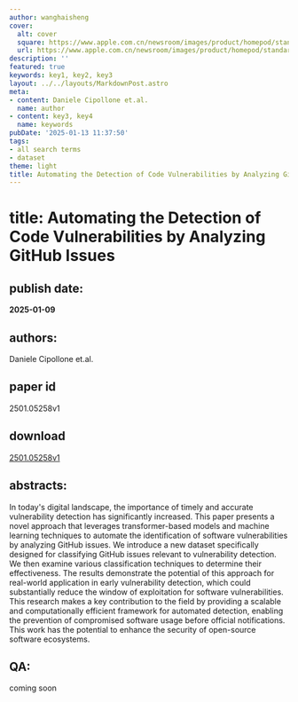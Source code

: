 ```yaml
---
author: wanghaisheng
cover:
  alt: cover
  square: https://www.apple.com.cn/newsroom/images/product/homepod/standard/Apple-HomePod-hero-230118_big.jpg.large_2x.jpg
  url: https://www.apple.com.cn/newsroom/images/product/homepod/standard/Apple-HomePod-hero-230118_big.jpg.large_2x.jpg
description: ''
featured: true
keywords: key1, key2, key3
layout: ../../layouts/MarkdownPost.astro
meta:
- content: Daniele Cipollone et.al.
  name: author
- content: key3, key4
  name: keywords
pubDate: '2025-01-13 11:37:50'
tags:
- all search terms
- dataset
theme: light
title: Automating the Detection of Code Vulnerabilities by Analyzing GitHub Issues
---
```


# title: Automating the Detection of Code Vulnerabilities by Analyzing GitHub Issues 
## publish date: 
**2025-01-09** 
## authors: 
  Daniele Cipollone et.al. 
## paper id
2501.05258v1
## download
[2501.05258v1](http://arxiv.org/abs/2501.05258v1)
## abstracts:
In today's digital landscape, the importance of timely and accurate vulnerability detection has significantly increased. This paper presents a novel approach that leverages transformer-based models and machine learning techniques to automate the identification of software vulnerabilities by analyzing GitHub issues. We introduce a new dataset specifically designed for classifying GitHub issues relevant to vulnerability detection. We then examine various classification techniques to determine their effectiveness. The results demonstrate the potential of this approach for real-world application in early vulnerability detection, which could substantially reduce the window of exploitation for software vulnerabilities. This research makes a key contribution to the field by providing a scalable and computationally efficient framework for automated detection, enabling the prevention of compromised software usage before official notifications. This work has the potential to enhance the security of open-source software ecosystems.
## QA:
coming soon
